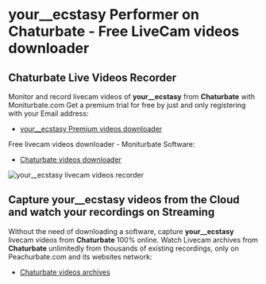 # your__ecstasy Performer on Chaturbate - Free LiveCam videos downloader

## Chaturbate Live Videos Recorder

Monitor and record livecam videos of **your__ecstasy** from **Chaturbate** with Moniturbate.com
Get a premium trial for free by just and only registering with your Email address:
* [your__ecstasy Premium videos downloader](https://moniturbate.com/request-demo-licence-key.html)

Free livecam videos downloader - Moniturbate Software:
* [Chaturbate videos downloader](https://moniturbate.com/moniturbate-download-software.html)

![your__ecstasy livecam videos recorder](https://peachurnet.com/templates/moniturbate-software.png)


## Capture your__ecstasy videos from the Cloud and watch your recordings on Streaming

Without the need of downloading a software, capture **your__ecstasy** livecam videos from **Chaturbate** 100% online.
Watch Livecam archives from **Chaturbate** unlimitedly from thousands of existing recordings, only on Peachurbate.com and its websites network:
* [Chaturbate videos archives](https://peachurnet.com/)
